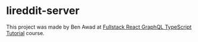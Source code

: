 # lireddit-server

This project was made by Ben Awad at [Fullstack React GraphQL TypeScript Tutorial](https://www.youtube.com/watch?v=I6ypD7qv3Z8) course.